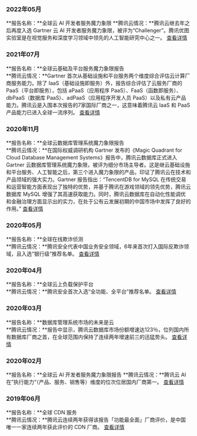 ### 2022年05月

**报告名称：**全球云 AI 开发者服务魔力象限
**腾讯云情况：**腾讯云继去年之后再度入选 Gartner 云 AI 开发者服务魔力象限，被评为“Challenger”。腾讯优图实验室是在视觉服务和深度学习领域中领先的人工智能研究中心之一。
[查看详情](https://qcloudimg.tencent-cloud.cn/raw/a5fa8ad488d86373d2caf9418b6026e7/Magic_Quadrant_for_C_746705_ndx.pdf)

### 2021年07月
**报告名称：**全球云基础及平台服务魔力象限报告  
**腾讯云情况：**Gartner 首次从基础设施和平台服务两个维度综合评估云计算厂商服务能力。除了 IaaS（基础设施即服务）外，报告综合评估了云服务厂商的 PaaS（平台即服务），包括 aPaaS（应用程序 PaaS）、FaaS（函数即服务）、dbPaaS（数据库 PaaS）、adPaaS（应用程序开发人员 PaaS）以及私有云产品能力。腾讯云是入围本次报告的7家国际厂商之一，这意味着腾讯云 IaaS 和 PaaS 产品能力已进入全球一流序列。
[查看详情](https://www.gartner.com/doc/reprints?id=1-27MM7G1I&ct=211011&st=sb)


### 2020年11月
**报告名称：**全球云数据库管理系统魔力象限报告  
**腾讯云情况：**在国际权威调研机构 Gartner 发布的《Magic Quadrant for Cloud Database Management Systems》报告中，腾讯云数据库正式进入 Gartner 云数据库管理系统魔力象限，被评为细分市场主导者。这是继云基础设施和平台服务、人工智能之后，第三个进入魔力象限的产品，印证了腾讯云在技术和产品领域的强大实力。Gartner 报告指出：“TencentDB for MySQL 在传统交易和运营智能方面表现出了独特的优势，并基于腾讯在游戏领域的领先优势，腾讯云数据库 MySQL 增强了其高速获取能力。同时，腾讯云数据库在自动化性能调优和金融治理方面显示出的实力，在处于公有云发展初期的中国市场中发挥了良好的作用。”
[查看详情](https://qcloudimg.tencent-cloud.cn/raw/1438ec4b24fe4327a8cced91c4bcdce7/Gartner%20Reprint-DBMS.pdf)


### 2020年05月
**报告名称：**全球在线欺诈侦测    
**腾讯云情况：**腾讯安全代表中国业务安全领域，6年来首次打入国际反欺诈领域，且入选“银行级”推荐名单。 
[查看详情](https://www.gartner.com/document/3985089?ref=TypeAheadSearch)


### 2020年04月
**报告名称：**全球云上负载保护平台    
**腾讯云情况：**腾讯安全首次入选“全功能、全平台”推荐名单。
[查看详情](https://www.gartner.com/document/3983483?ref=TypeAheadSearch)


### 2020年03月
**报告名称：**数据库管理系统市场的未来是云  
**腾讯云情况：**报告中显示，腾讯云数据库市场份额增速达123％，位列国内所有数据库厂商之首，在全球范围内保持了连续两年增速前三的迅猛势头。
[查看详情](https://www.gartner.com/document/3982049?ref=TypeAheadSearch)


### 2020年02月
**报告名称：**全球云 AI 开发者服务魔力象限报告
**腾讯云情况：**腾讯云 AI 在”执行能力“（产品、服务、销售等）维度的位次位居国内厂商第一。
[查看详情](https://qcloudimg.tencent-cloud.cn/raw/fa983cb2fc1da4a6b976d2a9299319f3/magic_quadrant_for_cloud_ai__431332.pdf)


### 2019年06月
**报告名称：**全球 CDN 服务  
**腾讯云情况：**腾讯云连续两年获得该报告「功能最全面」厂商评价，是中国唯一一家连续两年获此评价的 CDN 厂商。
[查看详情](https://www.gartner.com/doc/reprints?id=1-24QLI0PJ&ct=201204&st=sb)

